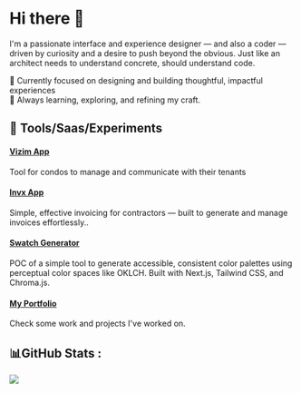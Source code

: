 
# Hi there 👋  
I'm a passionate interface and experience designer — and also a coder — driven by curiosity and a desire to push beyond the obvious.
Just like an architect needs to understand concrete, should understand code.

🔭 Currently focused on designing and building thoughtful, impactful experiences  
🌱 Always learning, exploring, and refining my craft.

## 🧰 Tools/Saas/Experiments
#### [Vizim App](https://vizim.app) 
Tool for condos to manage and communicate with their tenants
#### [Invx App](https://invx.app)
 Simple, effective invoicing for contractors — built to generate and manage invoices effortlessly..
#### [Swatch Generator](https://colorswatches.ale.design/) 
POC of a simple tool to generate accessible, consistent color palettes using perceptual color spaces like OKLCH. Built with Next.js, Tailwind CSS, and Chroma.js.
#### [My Portfolio](https://ale.design/) 
Check some work and projects I've worked on.


## 📊GitHub Stats :
![](https://github-readme-streak-stats.herokuapp.com/?user=TheAleSch&theme=vue-dark&hide_border=true)
